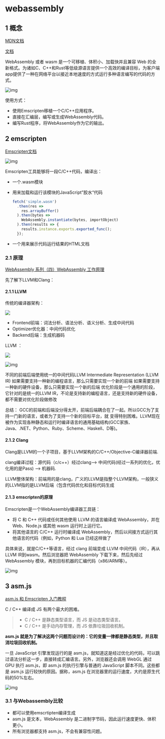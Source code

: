 # webassembly

## 1 概念

[MDN文档](https://developer.mozilla.org/zh-CN/docs/WebAssembly)

[文档](http://webassembly.org.cn/)

WebAssembly 或者 wasm 是一个可移植、体积小、加载快并且兼容 Web 的全新格式。为诸如C、C++和Rust等低级源语言提供一个高效的编译目标，为客户端app提供了一种在网络平台以接近本地速度的方式运行多种语言编写的代码的方式。

![img](https://upload-images.jianshu.io/upload_images/18229279-58544b3c62fe6b54.jpg?imageMogr2/auto-orient/strip|imageView2/2/w/1200/format/webp)

使用方式：

- 使用Emscripten移植一个C/C++应用程序。
- 直接在汇编层，编写或生成WebAssembly代码。
- 编写Rust程序，将WebAssembly作为它的输出。



## 2 emscripten

[Emscripten文档](https://emcc.zcopy.site/docs/)

![img](https://mdn.mozillademos.org/files/14647/emscripten-diagram.png)

Emscripten工具能够将一段C/C++代码，编译出：

- 一个.wasm模块

- 用来加载和运行该模块的JavaScript”胶水“代码

  ``` js
  fetch('simple.wasm')
    .then(res =>
      res.arrayBuffer()
    ).then(bytes =>
      WebAssembly.instantiate(bytes, importObject)
    ).then(results => {
      results.instance.exports.exported_func();
    });
  ```

- 一个用来展示代码运行结果的HTML文档



### 2.1 原理

[WebAssembly 系列（四）WebAssembly 工作原理](https://www.w3ctech.com/topic/2024)

先了解下LLVM和Clang：

#### 2.1.1 LLVM

传统的编译器架构：

![](https://img-blog.csdnimg.cn/20200319163136739.png)

- Frontend前端：词法分析、语法分析、语义分析、生成中间代码
- Optimizer优化器：中间代码优化
- Backend后端：生成机器码

 LLVM ：

![](https://img-blog.csdnimg.cn/20200319165247343.png?x-oss-process=image/watermark,type_ZmFuZ3poZW5naGVpdGk,shadow_10,text_aHR0cHM6Ly9ibG9nLmNzZG4ubmV0L3FxXzM0NzU0NzQ3,size_16,color_FFFFFF,t_70)

![img](https://huzidaha.github.io/images-store/201703/19-1.png)

不同的前端后端使用统一的中间代码LLVM Intermediate Representation (LLVM IR)
如果需要支持一种新的编程语言，那么只需要实现一个新的前端
如果需要支持一种新的硬件设备，那么只需要实现一个新的后端
优化阶段是一个通用的阶段，它针对的是统一的LLVM IR，不论是支持新的编程语言，还是支持新的硬件设备，都不需要对优化阶段做修改

总结： GCC的前端和后端没分得太开，前端后端耦合在了一起。所以GCC为了支持一门新的语言，或者为了支持一个新的目标平台，就 变得特别困难。LLVM现在被作为实现各种静态和运行时编译语言的通用基础结构(GCC家族、Java、.NET、Python、Ruby、Scheme、Haskell、D等)。



#### 2.1.2 Clang

Clang是LLVM的一个子项目，基于LLVM架构的C/C++/Objective-C编译器前端.

clang编译过程：源代码（c/c++）经过clang--> 中间代码(经过一系列的优化，优化用的是Pass) --> 机器码.

LLVM整体架构：前端用的是clang，广义的LLVM是指整个LLVM架构，一般狭义的LLVM指的是LLVM后端（包含代码优化和目标代码生成



#### 2.1.3 emscripten的原理

Emscripten是一个WebAssembly编译器工具链：

- 将 C 和 C++ 代码或任何其他使用 LLVM 的语言编译成 WebAssembly，并在 Web、Node.js 或其他 wasm 运行时上运行它。
- 将其他语言的 C/C++ 运行时编译成 WebAssembly，然后以间接方式运行其他语言的代码（例如，Python 和 Lua 已经这样做了

具体来说，就是C/C++等语言，经过 clang 前端变成 LLVM 中间代码（IR），再从LLVM IR到wasm。然后浏览器把 WebAssembly 下载下来，然后先经过 WebAssembly 模块，再到目标机器的汇编代码（x86/ARM等）。

![img](https://huzidaha.github.io/images-store/201703/19-2.png)

## 3 asm.js

[asm.js 和 Emscripten 入门教程](https://www.ruanyifeng.com/blog/2017/09/asmjs_emscripten.html)

C / C++ 编译成 JS 有两个最大的困难。

> - C / C++ 是静态类型语言，而 JS 是动态类型语言。
> - C / C++ 是手动内存管理，而 JS 依靠垃圾回收机制。

**asm.js 就是为了解决这两个问题而设计的：它的变量一律都是静态类型，并且取消垃圾回收机制。**

一旦 JavaScript 引擎发现运行的是 asm.js，就知道这是经过优化的代码，可以跳过语法分析这一步，直接转成汇编语言。另外，浏览器还会调用 WebGL 通过 GPU 执行 asm.js，即 asm.js 的执行引擎与普通的 JavaScript 脚本不同。这些都是 asm.js 运行较快的原因。据称，asm.js 在浏览器里的运行速度，大约是原生代码的50%左右。

![img](https://www.ruanyifeng.com/blogimg/asset/2017/bg2017090302.jpg)



### 3.1 与Webassembly比较

- 都可以使用emscrtipten编译生成
- asm.js 是文本，WebAssembly 是二进制字节码，因此运行速度更快、体积更小。
- 所有浏览器都支持 asm.js，不会有兼容性问题。